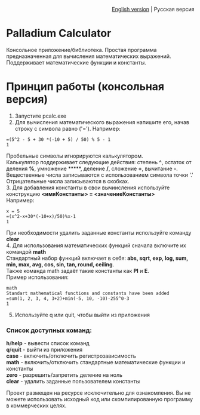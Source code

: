 <p align="right"><a href="README.md">English version</a> | Русская версия</p>

# Palladium Calculator
Консольное приложение/библиотека. Простая программа предназначенная для вычисления математических выражений. Поддерживает математические функции и константы.

# Принцип работы (консольная версия)
1. Запустите pcalc.exe
2. Для вычисления математического выражения напишите его, начав строку с символа равно ('=').
  Например:
  ```
  =(5^2 - 5 + 30 *(-10 + 5) / 50) % 5 - 1
  1
  ```
  Пробельные символы игнорируются калькулятором.  
  Калькулятор поддерживает следующие действия: степень **^**, остаток от деления **%**, умножение *****, деление **/**, сложение **+**, вычитание **-**.  
  Вещественные числа записываются с использованием символа точки '.'  
  Отрицательные числа записываются в скобках.  
3. Для добавления константы в свои вычиисления используйте конструкцию **<имяКонстанты> = <значениеКонстанты>**  
  Например:
  ```
  x = 5
  =(x^2-x+30*(-10+x)/50)%x-1
  1
  ```
  При необходимости удалить заданные константы используйте команду **clear**  
4. Для использования математических функций сначала включите их командой **math**  
  Стандартный набор функций включает в себя: **abs, sqrt, exp, log, sum, min, max, avg, cos, sin, tan, round, ceiling**.  
  Также команда math задаёт такие константы как **PI** и **E**.  
  Пример использования:  
  ```
  math
  Standart mathematical functions and constants have been added
  =sum(1, 2, 3, 4, 3+2)+min(-5, 10, -10)-255^0-3
  1
  ```
5. Используйте q или quit, чтобы выйти из приложения  
### Список доступных команд:  
  **h**/**help** - вывести список команд  
  **q**/**quit** - выйти из приложения  
  **case** - включить/отключить регистрозависимость  
  **math** - включить/отключить стандартные математические функции и константы  
  **zero** - разрешить/запретить деление на ноль  
  **clear** - удалить заданные пользователем константы  
  
Проект размещен на ресурсе исключительно для ознакомления. Вы не можете использовать исходный код или скомпилированную программу в коммерческих целях.

